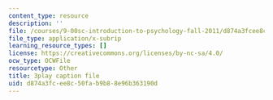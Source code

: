 ```yaml
---
content_type: resource
description: ''
file: /courses/9-00sc-introduction-to-psychology-fall-2011/d874a3fcee8c50fab9b88e96b363190d_syXplPKQb_o.vtt
file_type: application/x-subrip
learning_resource_types: []
license: https://creativecommons.org/licenses/by-nc-sa/4.0/
ocw_type: OCWFile
resourcetype: Other
title: 3play caption file
uid: d874a3fc-ee8c-50fa-b9b8-8e96b363190d
---
```

